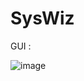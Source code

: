 # SysWiz
GUI :

![image](https://user-images.githubusercontent.com/92429666/179356682-14170d22-03c3-4c7a-a910-3ae90c4e4d71.png)
